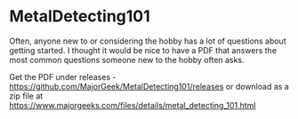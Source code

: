 # MetalDetecting101
Often, anyone new to or considering the hobby has a lot of questions about getting started. 
I thought it would be nice to have a PDF that answers the most common questions someone new to the hobby often asks.

Get the PDF under releases - https://github.com/MajorGeek/MetalDetecting101/releases or download as a zip file at https://www.majorgeeks.com/files/details/metal_detecting_101.html
